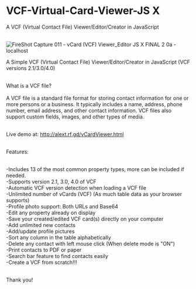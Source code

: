 # VCF-Virtual-Card-Viewer-JS X
A VCF (Virtual Contact File) Viewer/Editor/Creator in JavaScript<br><br>

![FireShot Capture 011 - vCard (VCF) Viewer_Editor JS X FINAL 2 0a - localhost](https://user-images.githubusercontent.com/16135535/213566782-a77080d0-6cb9-4c98-b796-f691c7b800e9.png)

A Simple VCF (Virtual Contact File) Viewer/Editor/Creator in JavaScript (VCF versions 2.1/3.0/4.0)<br><br>

What is a VCF file?<br><br>
A VCF file is a standard file format for storing contact information for one or more persons or a business. It typically includes a name, address, phone number, email address, and other contact information. VCF files also support custom fields, images, and other types of media.<br><br>

Live demo at: http://alext.rf.gd/vCardViewer.html <br><br>

Features:<br><br>

-Includes 13 of the most common property types, more can be included if needed.<br>
-Supports version 2.1, 3.0, 4.0 of VCF<br>
-Automatic VCF version detection when loading a VCF file<br>
-Unlimited number of vCards (VCF) (As much table data as your browser supports)<br>
-Profile photo support: Both URLs and Base64<br>
-Edit any property already on display<br>
-Save your created/edited VCF card(s) directly on your computer<br>
-Add unlimited new contacts<br>
-Add/update profile pictures<br>
-Sort any column in the table alphabetically<br>
-Delete any contact with left mouse click (When delete mode is "ON")<br>
-Print contacts to PDF or paper<br>
-Search bar feature to find contacts easily<br>
-Create a VCF from scratch!!!<br><br>

Thank you!<br><br>



